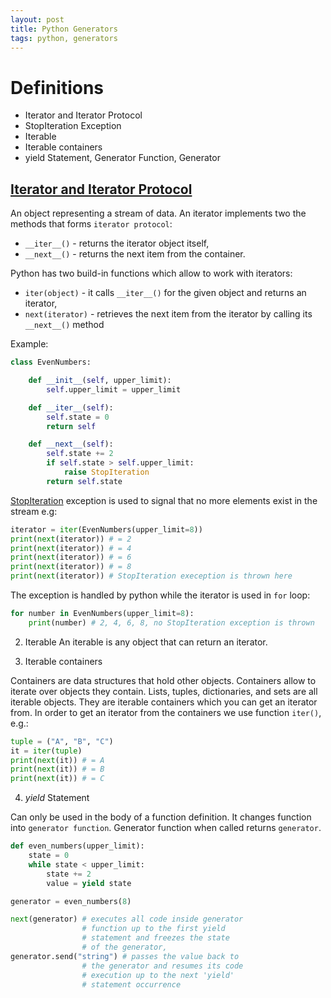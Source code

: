 ```yaml
---
layout: post
title: Python Generators
tags: python, generators
---
```


# Definitions

- Iterator and Iterator Protocol
- StopIteration Exception
- Iterable
- Iterable containers
- yield Statement, Generator Function, Generator

## [Iterator and Iterator Protocol](https://docs.python.org/3/glossary.html#term-iterator)

An object representing a stream of data. An iterator implements two the methods that forms `iterator protocol`:
- `__iter__()` - returns the iterator object itself, 
- `__next__()` - returns the next item from the container.

Python has two build-in functions which allow to work with iterators:
- `iter(object)` - it calls `__iter__()` for the given object and returns an iterator, 
- `next(iterator)` - retrieves the next item from the iterator by calling its `__next__()` method

Example:
```python
class EvenNumbers:

    def __init__(self, upper_limit):
        self.upper_limit = upper_limit

    def __iter__(self):
        self.state = 0
        return self

    def __next__(self):
        self.state += 2
        if self.state > self.upper_limit:
            raise StopIteration
        return self.state
```
[StopIteration](https://docs.python.org/3/library/exceptions.html#StopIteration) exception is used to signal that no more elements exist in the stream e.g:
```python
iterator = iter(EvenNumbers(upper_limit=8))
print(next(iterator)) # = 2
print(next(iterator)) # = 4
print(next(iterator)) # = 6
print(next(iterator)) # = 8
print(next(iterator)) # StopIteration exeception is thrown here
``` 
The exception is handled by python while the iterator is used in `for` loop:
```python
for number in EvenNumbers(upper_limit=8):
    print(number) # 2, 4, 6, 8, no StopIteration exception is thrown
``` 

2. Iterable
An iterable is any object that can return an iterator.

3. Iterable containers

Containers are data structures that hold other objects. Containers allow to iterate over 
objects they contain. Lists, tuples, dictionaries, and sets are all iterable objects. 
They are iterable containers which you can get an iterator from. In order to get an 
iterator from the containers we use function `iter()`, e.g.:

```python
tuple = ("A", "B", "C")
it = iter(tuple)
print(next(it)) # = A
print(next(it)) # = B
print(next(it)) # = C
``` 

4. *yield* Statement

Can only be used in the body of a function definition. It changes function into `generator function`.
Generator function when called returns `generator`.   

```python
def even_numbers(upper_limit):
    state = 0
    while state < upper_limit:
        state += 2
        value = yield state

generator = even_numbers(8) 

next(generator) # executes all code inside generator 
                # function up to the first yield 
                # statement and freezes the state 
                # of the generator, 
generator.send("string") # passes the value back to 
                # the generator and resumes its code 
                # execution up to the next 'yield' 
                # statement occurrence  
```